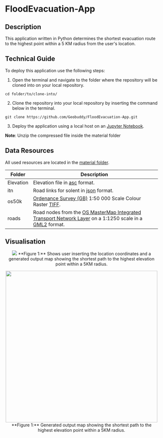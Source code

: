 # FloodEvacuation-App

## Description
This application written in Python determines the shortest evacuation route to the highest point within a 5 KM radius from the user's location.

## Technical Guide
To deploy this application use the following steps:
1. Open the terminal and navigate to the folder where the repository will be cloned into on your local repository.

``` cd folder/to/clone-into/ ```

2. Clone the repository into your local repository by inserting the command below in the terminal.

``` git clone https://github.com/Geobuddy/FloodEvacuation-App.git ```

3. Deploy the application using a local host on an [Jupyter Notebook](https://jupyter.org/install).

**Note**: Unzip the compressed file inside the material folder

## Data Resources
All used resources are located in the [material folder](https://github.com/Geobuddy/FloodEvacuation-App/tree/master/material).

| Folder | Description   |
|------|------|
|   Elevation  | Elevation file in [asc](https://fileinfo.com/extension/asc) format.|
|   itn  | Road links for solent in [json](https://en.wikipedia.org/wiki/JSON) format.|
|   os50k  | [Ordenance Survey (GB)](https://digimap.edina.ac.uk) 1:50 000 Scale Colour Raster [TIFF](https://en.wikipedia.org/wiki/TIFF). |
|   roads  | Road nodes from the [OS MasterMap Integrated Transport Network Layer](https://digimap.edina.ac.uk/webhelp/os/data_information/os_products/mastermap_itn.htm) on a 1:1250 scale in a [GML2](https://digimap.edina.ac.uk/webhelp/digimapsupport/about.htm#common_help/data_download/data_formats.htm#GML) format. |

## Visualisation
<p align="center">
<img src="https://media.giphy.com/media/gM0FMOP1ub0CwlMU8E/giphy.gif">
**Figure 1:** Shows user inserting the location coordinates and a generated output map showing the shortest path to the highest elevation point within a 5KM radius.
</p>
 
<p align="center">  
<img src="images/EvacuationMap.png" width="500" >
 **Figure 1:** Generated output map showing the shortest path to the highest elevation point within a 5KM radius.
</p>
